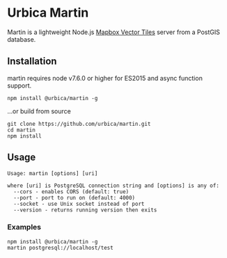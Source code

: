 # Urbica Martin

Martin is a lightweight Node.js [Mapbox Vector Tiles](https://github.com/mapbox/vector-tile-spec) server from a PostGIS database.

## Installation

martin requires node v7.6.0 or higher for ES2015 and async function support.

```shell
npm install @urbica/martin -g
```

...or build from source

```shell
git clone https://github.com/urbica/martin.git
cd martin
npm install
```

## Usage

```shell
Usage: martin [options] [uri]

where [uri] is PostgreSQL connection string and [options] is any of:
  --cors - enables CORS (default: true)
  --port - port to run on (default: 4000)
  --socket - use Unix socket instead of port
  --version - returns running version then exits
```

### Examples

```shell
npm install @urbica/martin -g
martin postgresql://localhost/test
```
